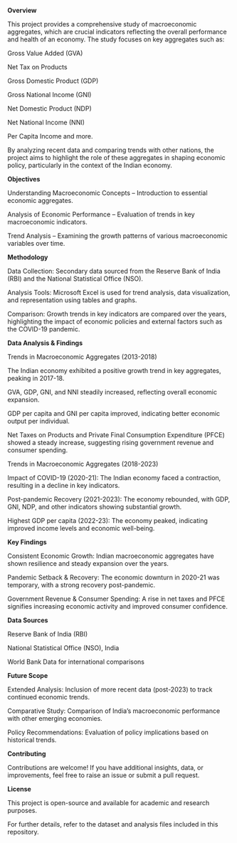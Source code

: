 **Overview**

This project provides a comprehensive study of macroeconomic aggregates, which are crucial indicators reflecting the overall performance and health of an economy. The study focuses on key aggregates such as:

Gross Value Added (GVA)

Net Tax on Products

Gross Domestic Product (GDP)

Gross National Income (GNI)

Net Domestic Product (NDP)

Net National Income (NNI)

Per Capita Income and more.

By analyzing recent data and comparing trends with other nations, the project aims to highlight the role of these aggregates in shaping economic policy, particularly in the context of the Indian economy.

**Objectives**

Understanding Macroeconomic Concepts – Introduction to essential economic aggregates.

Analysis of Economic Performance – Evaluation of trends in key macroeconomic indicators.

Trend Analysis – Examining the growth patterns of various macroeconomic variables over time.

**Methodology**

Data Collection: Secondary data sourced from the Reserve Bank of India (RBI) and the National Statistical Office (NSO).

Analysis Tools: Microsoft Excel is used for trend analysis, data visualization, and representation using tables and graphs.

Comparison: Growth trends in key indicators are compared over the years, highlighting the impact of economic policies and external factors such as the COVID-19 pandemic.

**Data Analysis & Findings**

Trends in Macroeconomic Aggregates (2013-2018)

The Indian economy exhibited a positive growth trend in key aggregates, peaking in 2017-18.

GVA, GDP, GNI, and NNI steadily increased, reflecting overall economic expansion.

GDP per capita and GNI per capita improved, indicating better economic output per individual.

Net Taxes on Products and Private Final Consumption Expenditure (PFCE) showed a steady increase, suggesting rising government revenue and consumer spending.

Trends in Macroeconomic Aggregates (2018-2023)

Impact of COVID-19 (2020-21): The Indian economy faced a contraction, resulting in a decline in key indicators.

Post-pandemic Recovery (2021-2023): The economy rebounded, with GDP, GNI, NDP, and other indicators showing substantial growth.

Highest GDP per capita (2022-23): The economy peaked, indicating improved income levels and economic well-being.

**Key Findings**

Consistent Economic Growth: Indian macroeconomic aggregates have shown resilience and steady expansion over the years.

Pandemic Setback & Recovery: The economic downturn in 2020-21 was temporary, with a strong recovery post-pandemic.

Government Revenue & Consumer Spending: A rise in net taxes and PFCE signifies increasing economic activity and improved consumer confidence.

**Data Sources**

Reserve Bank of India (RBI)

National Statistical Office (NSO), India

World Bank Data for international comparisons

**Future Scope**

Extended Analysis: Inclusion of more recent data (post-2023) to track continued economic trends.

Comparative Study: Comparison of India’s macroeconomic performance with other emerging economies.

Policy Recommendations: Evaluation of policy implications based on historical trends.

**Contributing**

Contributions are welcome! If you have additional insights, data, or improvements, feel free to raise an issue or submit a pull request.

**License**

This project is open-source and available for academic and research purposes.

For further details, refer to the dataset and analysis files included in this repository.

